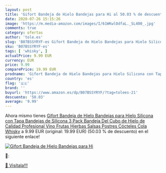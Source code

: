 ```yaml
---
layout: post
title: 'Gifort Bandeja de Hielo Bandejas para Hi al 50.03 % de descuento'
date: 2020-07-26 15:15:26
image: 'https://m.media-amazon.com/images/I/61WKwlOdfaL._SL400_.jpg'
comments: true
category: ofertas
author: 'tole.es'
slug: 'B07BSSYRYF-es Gifort Bandeja de Hielo Bandejas para Hielo Silicona con...'
sku: 'B07BSSYRYF-es'
tags: [ 'whisky', ]
actualPrice: 9.99 EUR
currency: EUR
price: 9.99
comparePrice: 19.99 EUR
prodname: 'Gifort Bandeja de Hielo Bandejas para Hielo Silicona con Tapa Bandejas de Silicona 3 Pack Bandeja Del Cubo de Hielo de Calidad Profesional Vino Frutas Hierbas Salsas Postres Cócteles Cola Whisky'
country: 'es'
flag: '🇪🇸'
brand: ''
buyurl: 'https://www.amazon.es/dp/B07BSSYRYF/?tag=tolees-21'
descuento: '50.03'
average: '9.99'
---
```


Ahora mismo tienes [Gifort Bandeja de Hielo Bandejas para Hielo Silicona con Tapa Bandejas de Silicona 3 Pack Bandeja Del Cubo de Hielo de Calidad Profesional Vino Frutas Hierbas Salsas Postres Cócteles Cola Whisky](https://www.amazon.es/dp/B07BSSYRYF/?tag=tolees-21) a 9.99 EUR (original: 19.99 EUR) (50.03 %  de descuento) en el siguiente enlace!

[![Gifort Bandeja de Hielo Bandejas para Hi](https://m.media-amazon.com/images/I/61WKwlOdfaL._SL400_.jpg)](https://www.amazon.es/dp/B07BSSYRYF/?tag=tolees-21)

🔎:


[🛒 Visítala!!!](https://www.amazon.es/dp/B07BSSYRYF/?tag=tolees-21)
